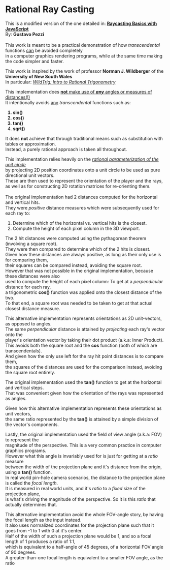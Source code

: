# Rational Ray Casting

This is a modified version of the one detailed in: 
<b>[Raycasting Basics with JavaScript](https://courses.pikuma.com/courses/raycasting)</b><br>
By: <b>Gustavo Pezzi</b><br>
<br>
This work is meant to be a practical demonstration of how <i>transcendental</i> functions <u>can</u> be avoided completely<br>
 in a computer graphics rendering programs, while at the same time making the code simpler and faster.

This work is inspired by the work of professor <b>Norman J. Wildberger</b> of the <b>University of New South Wales</b><br>
In particular: <i>[WildTrig: Intro to Rational Trigonometry](https://www.youtube.com/watch?v=GGj399xIssQ&list=PL3C58498718451C47)</i><br>

This implementation does <u><b>not</b> make use of <i><b>any</b></i> angles or measures of distances(!)</u><br>
It intentionally avoids <u>any</u> <i>transcendental</i> functions such as:<b>
1. sin()
2. cos()
3. tan()
4. sqrt()</b>

It does <b>not</b> achieve that through traditional means such as substitution with tables or approximation.<br>
Instead, a purely rational approach is taken all throughout. <br>

This implementation relies heavily on the <i>[rational parameterization of the unit circle](https://mathnow.wordpress.com/2009/11/06/a-rational-parameterization-of-the-unit-circle)</i><br>
by projecting 2D position coordinates onto a unit circle to be used as pure directional unit vectors.<br>
These are then used to represent the orientation of the player and the rays,<br>
as well as for constructing 2D rotation matrices for re-orienting them.<br>
<br>
The original implementation had 2 distances computed for the horizontal and vertical hits.<br>
They were <i>positive</i> distance measures which were subsequently used for each ray to:
1. Determine which of the horizontal vs. vertical hits is the closest.
2. Compute the height of each pixel column in the 3D viewport.

The 2 hit distances were computed using the pythagorean theorem (involving a square root).<br>
They were then compared to determine which of the 2 hits is closest.<br>
Given how these distances are always positive, as long as their only use is for comparing them,<br>
their squares can be compared instead, avoiding the square root.<br>
However that was not possible in the original implementation, because these distances were also<br>
used to compute the height of each pixel column: To get at a <i>perpendicular</i> distance for each ray,<br>
a trigonometric <b>cos()</b> function was applied onto the closest distance of the two.<br>
To that end, a square root was needed to be taken to get at that actual closest distance measure.

This alternative implementation represents orientations as 2D unit-vectors, as opposed to angles.<br>
The same <i>perpendicular</i> distance is attained by <i>projecting</i> each ray's vector onto the<br>
player's orientation vector by taking their dot product (a.k.a: Inner Product). <br>
This avoids both the square root and the <b>cos</b> function (both of which are transcendentals).<br>
And given how the only use left for the ray hit point distances is to compare them, <br>
the squares of the distances are used for the comparison instead, avoiding the square root entirely.<br>

The original implementation used the <b>tan()</b> function to get at the horizontal and vertical steps.<br>
That was convenient given how the orientation of the rays was represented as angles.<br>

Given how this alternative implementation represents these orientations as unit vectors,<br>
the same ratio represented by the <b>tan()</b> is attained by a simple division of the vector's components.

Lastly, the original implementation used the field of view angle (a.k.a: FOV) to represent the<br>
magnitude of the perspective. This is a very common practice in computer graphics programs.<br>
However what this angle is invariably used for is just for getting at a <i>ratio</i> measure<br>
between the width of the projection plane and it's distance from the origin, using a <b>tan()</b> function.<br>
In real world pin-hole camera scenarios, the distance to the projection plane is called the <i>focal length</i>.<br>
It is measured in real world units, and it's <i>ratio</i> to a <i>fixed</i> size of the projection plane,<br>
is what's driving the magnitude of the perspective. So it is this <i>ratio</i> that actually determines that. 

This alternative implementation avoid the whole FOV-angle story, by having the focal length as the input instead.<br>
It also uses normalized coordinates for the projection plane such that it goes from -1 to 1 with 0 at it's center.<br>
Half of the width of such a projection plane would be 1, and so a focal length of 1 produces a ratio of 1:1, <br>
which is equivalent to a half-angle of 45 degrees, of a horizontal FOV angle of 90 degrees.<br>
A greater-than-one focal length is equivalent to a smaller FOV angle, as the ratio
 